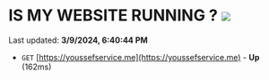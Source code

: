 # IS MY WEBSITE RUNNING ? [![](https://img.shields.io/static/v1?label=Sponsor&message=%E2%9D%A4&logo=GitHub&color=%23fe8e86)](https://github.com/sponsors/<username>)

Last updated: **3/9/2024, 6:40:44 PM**

- `GET` [https://youssefservice.me](https://youssefservice.me) - **Up** (162ms)
